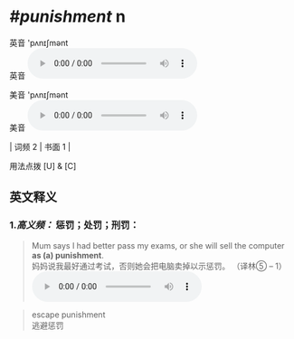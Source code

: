 # ***\#punishment*** n
英音 'pʌnɪʃmənt  
英音
<audio src="./media/punishment-B.aac" controls="controls"></audio>

美音 'pʌnɪʃmənt  
美音
<audio src="./media/punishment.aac" controls="controls"></audio>



| 词频 2 | 书面 1 |  

用法点拨  [U] & [C]

英文释义
---
### 1.*高义频：* **惩罚；处罚；刑罚：**  

 > Mum says I had better pass my exams, or she will sell the computer **as (a) punishment**.  
 > 妈妈说我最好通过考试，否则她会把电脑卖掉以示惩罚。  （译林⑤ – 1）  
<audio src="./media/Mum says I had better pass my _AAC.aac" controls="controls"></audio>

 > escape punishment  
 > 逃避惩罚    



